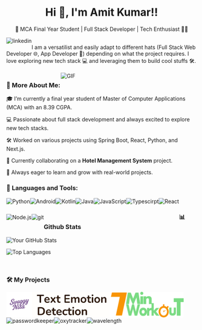 <h1 align="center">Hi 👋, I'm Amit Kumar!!</h1>

<p align="center">
  🚀 MCA Final Year Student | Full Stack Developer | Tech Enthusiast 👨‍💻  
</p>
<a href='https://www.linkedin.com/in/amit-roy-b887a416a/'><img align='left' alt="linkedin" src="https://raw.githubusercontent.com/rahul-jha98/rahul-jha98/561d474902b59c7429ec22bb73e225696c27b202/assets/linkedin.svg" height='18px'/></a>


<br>
I am a versatilist and easily adapt to different hats (Full Stack Web Developer 🌐, App Developer 📱) depending on what the project requires. I love exploring new tech stack 💻 and leveraging them to build cool stuffs 🛠️. 
<br/>
<br/>

<img align="right" alt="GIF" src="https://github.com/SP-XD/SP-XD/blob/main/images/dev-working_rounded.gif?raw=true"  width="360px"/>
  
### 🧐 More About Me:

🎓 I’m currently a final year student of Master of Computer Applications (MCA) with an 8.39 CGPA.

💻 Passionate about full stack development and always excited to explore new tech stacks.  

🛠️ Worked on various projects using Spring Boot, React, Python, and Next.js.  

🏨 Currently collaborating on a **Hotel Management System** project.  

🌱 Always eager to learn and grow with real-world projects.  



### 🔨 Languages and Tools:

<a href="https://www.python.org" target="_blank"><img align="left" alt="Python" height ="42px" src="https://raw.githubusercontent.com/rahul-jha98/github_readme_icons/main/language_and_tools/square/python/python.svg"></a>
<a href="https://developer.android.com" target="_blank"> <img align="left" alt="Android" height ="42px" src="https://raw.githubusercontent.com/rahul-jha98/github_readme_icons/main/language_and_tools/square/android/android.svg"> </a>
<a href="https://kotlinlang.org" target="_blank"><img align="left" alt="Kotlin" height ="42px" src="https://raw.githubusercontent.com/rahul-jha98/github_readme_icons/main/language_and_tools/square/kotlin/kotlin.svg"></a>
<a href="https://www.java.com" target="_blank"><img align="left" alt="Java" height ="42px" src="https://raw.githubusercontent.com/rahul-jha98/github_readme_icons/main/language_and_tools/square/java/java.svg"></a>

<a href="https://developer.mozilla.org/en-US/docs/Web/JavaScript" target="_blank"> <img align="left" alt="JavaScript" height ="42px"  src="https://raw.githubusercontent.com/rahul-jha98/github_readme_icons/main/language_and_tools/square/javascript/javascript.svg"> </a>
<a href="https://www.typescriptlang.org/" target="_blank"><img align="left" alt="Typescirpt" height ="42px" src="https://raw.githubusercontent.com/rahul-jha98/github_readme_icons/main/language_and_tools/square/typescript/typescript.svg"></a>
<a href="https://reactjs.org/" target="_blank"> <img align="left" alt="React" height ="42px" src="https://raw.githubusercontent.com/rahul-jha98/github_readme_icons/main/language_and_tools/square/react/react.svg"></a>
<a href="https://nodejs.org" target="_blank"><img align="left" alt="Node.js" height ="42px" src="https://raw.githubusercontent.com/rahul-jha98/github_readme_icons/main/language_and_tools/square/node/node.svg"></a>
<a href="https://git-scm.com/" target="_blank"> <img src="https://raw.githubusercontent.com/rahul-jha98/github_readme_icons/main/language_and_tools/square/git-scm/git-scm.svg" align="left" alt="git" height='42px'/> </a>

<br>


### 📊 Github Stats

![Your GitHub Stats](https://github-readme-stats.vercel.app/api?username=amitroy25&show_icons=true&theme=transparent)

![Top Languages](https://github-readme-stats.vercel.app/api/top-langs/?username=amitroy25&layout=compact&theme=transparent)


<br>

### 🛠️ My Projects
<a href="https://github.com/amitroy25/swaggynita" target="_blank"> <img alt="swaggyNITA" src="https://github.com/amitroy25/swaggynita/blob/main/logo.png" height="68" align="left"> </a>
<a href="https://github.com/amitroy25/emotion-detection" target="_blank"> <img alt="emtion detection" src="https://github.com/amitroy25/emotion-detection/blob/main/logo1.png"  height="68" align="left"> </a>
<a href="https://github.com/amitroy25/WorkoutApp" target="_blank"> <img alt="workou_app" src="https://github.com/amitroy25/WorkoutApp/blob/master/logo.png" height="68" align="left"> </a>
<a href="" target="_blank"> <img alt="passwordkeeper" src="./projects/passwordkeeper.svg" height="68" align="left"> </a>
<a href="" target="_blank"> <img alt="oxytracker" src="./projects/oxytracker.svg" height="68" align="left"> </a>
<a href="" target="_blank"> <img alt="wavelength" src="./projects/wavelength.svg" height="68" align="left"> </a>




